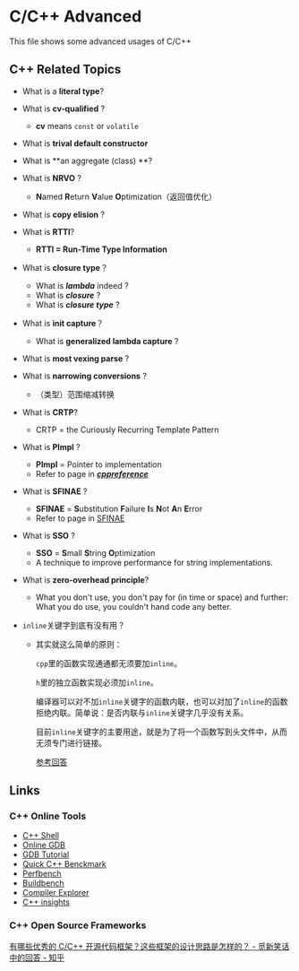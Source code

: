 # C/C++ Advanced

This file shows some advanced usages of C/C++



## C++ Related Topics

- What is a **literal type**?

- What is **cv-qualified** ?
  - **cv** means `const` or `volatile`

- What is **trival default constructor**

- What is **an aggregate (class) **?

- What is **NRVO** ?
  - **N**amed **R**eturn **V**alue **O**ptimization（返回值优化）

- What is **copy elision** ?

- What is **RTTI**?
  - **RTTI = Run-Time Type Information**

- What is **closure type**？
  - What is ***lambda*** indeed ?
  - What is ***closure*** ?
  - What is ***closure type*** ?

- What is **init capture**？
  - What is **generalized lambda capture** ?

- What is **most vexing parse** ?

- What is **narrowing conversions** ?
  - （类型）范围缩减转换

- What is **CRTP**?
  - CRTP = the Curiously Recurring Template Pattern

- What is **PImpl** ?
  - **PImpl** = Pointer to implementation
  - Refer to page in [***cppreference***](https://en.cppreference.com/w/cpp/language/pimpl)

- What is **SFINAE** ?
  - **SFINAE** = **S**ubstitution **F**ailure **I**s **N**ot **A**n **E**rror
  - Refer to page in [SFINAE](https://en.cppreference.com/w/cpp/language/sfinae)

- What is **SSO** ?
  - **SSO** = **S**mall **S**tring **O**ptimization
  - A technique to improve performance for string implementations.

- What is **zero-overhead principle**?

  - What you don't use, you don't pay for (in time or space) and further: What you do use, you couldn't hand code any better.

- `inline`关键字到底有没有用？

  - 其实就这么简单的原则：

    `cpp`里的函数实现通通都无须要加`inline`。

    `h`里的独立函数实现必须加`inline`。

    编译器可以对不加`inline`关键字的函数内联，也可以对加了`inline`的函数拒绝内联。简单说：是否内联与`inline`关键字几乎没有关系。

    目前`inline`关键字的主要用途，就是为了将一个函数写到头文件中，从而无须专门进行链接。

    [参考回答](https://www.zhihu.com/question/53082910/answer/2771636200)



## Links

### C++ Online Tools

- [C++ Shell](http://www.cpp.sh )
- [Online GDB](https://www.onlinegdb.com/)
- [GDB Tutorial](http://www.gdbtutorial.com/)
- [Quick C++ Benckmark](https://www.quick-bench.com/)
- [Perfbench](https://www.perfbench.com/)
- [Buildbench](https://build-bench.com/)
- [Compiler Explorer](https://godbolt.org)
- [C++ insights](https://cppinsights.io/)


### C++ Open Source Frameworks

[有哪些优秀的 C/C++ 开源代码框架？这些框架的设计思路是怎样的？ - 觅新笑话中的回答 - 知乎](https://www.zhihu.com/question/20201738/answer/2928936881)


